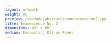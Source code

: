 ```yaml
---
layout: artwork
weight: 05
preview: /saudade/abstract/evanescence-no2.jpg
title: Evanescence No. 2
dimensions: 48" x 60"
medium: Encaustic, Oil on Panel
---
```

